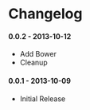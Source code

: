 # Changelog

#### 0.0.2 - 2013-10-12

- Add Bower
- Cleanup

#### 0.0.1 - 2013-10-09

- Initial Release
